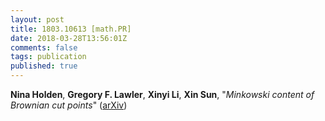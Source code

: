 ```yaml
---
layout: post
title: 1803.10613 [math.PR]
date: 2018-03-28T13:56:01Z
comments: false
tags: publication
published: true
---
```


<b>Nina Holden</b>, <b>Gregory F. Lawler</b>, <b>Xinyi Li</b>, <b>Xin Sun</b>, "<i>Minkowski content of Brownian cut points</i>" ([arXiv](http://arxiv.org/abs/1803.10613v2))
